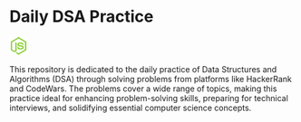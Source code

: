 # Daily DSA Practice

![Node](tech/node.png)

This repository is dedicated to the daily practice of Data Structures and Algorithms (DSA) through solving problems from platforms like HackerRank and CodeWars. The problems cover a wide range of topics, making this practice ideal for enhancing problem-solving skills, preparing for technical interviews, and solidifying essential computer science concepts.
